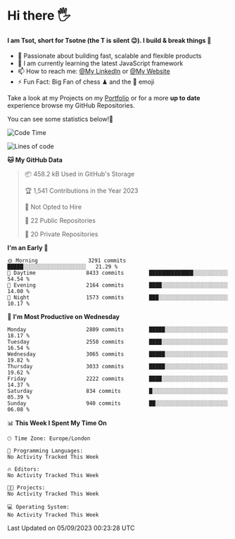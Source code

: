 # Hi there :raised_hand_with_fingers_splayed:
#### I am Tsot, short for Tsotne (the T is silent :wink:). I build & break things :space_invader:
- :telescope: Passionate about building fast, scalable and flexible products
- :seedling: I am currently learning the latest JavaScript framework 
- :mailbox: How to reach me: [@My LinkedIn](https://www.linkedin.com/in/tsotne-gvadzabia/) or [@My Website](https://tsotne.co.uk/contact)
- :zap: Fun Fact: Big Fan of chess ♟ and the 👾 emoji

Take a look at my Projects on my [Portfolio](https://tsotne.co.uk/) or for a more **up to date** experience browse my GitHub Repositories.

You can see some statistics below!:space_invader:
<!--START_SECTION:waka-->
![Code Time](http://img.shields.io/badge/Code%20Time-761%20hrs%202%20mins-blue)

![Lines of code](https://img.shields.io/badge/From%20Hello%20World%20I%27ve%20Written-7.1%20million%20lines%20of%20code-blue)

**🐱 My GitHub Data** 

> 📦 458.2 kB Used in GitHub's Storage 
 > 
> 🏆 1,541 Contributions in the Year 2023
 > 
> 🚫 Not Opted to Hire
 > 
> 📜 22 Public Repositories 
 > 
> 🔑 20 Private Repositories 
 > 
**I'm an Early 🐤** 

```text
🌞 Morning                3291 commits        █████░░░░░░░░░░░░░░░░░░░░   21.29 % 
🌆 Daytime                8433 commits        ██████████████░░░░░░░░░░░   54.54 % 
🌃 Evening                2164 commits        ████░░░░░░░░░░░░░░░░░░░░░   14.00 % 
🌙 Night                  1573 commits        ███░░░░░░░░░░░░░░░░░░░░░░   10.17 % 
```
📅 **I'm Most Productive on Wednesday** 

```text
Monday                   2809 commits        █████░░░░░░░░░░░░░░░░░░░░   18.17 % 
Tuesday                  2558 commits        ████░░░░░░░░░░░░░░░░░░░░░   16.54 % 
Wednesday                3065 commits        █████░░░░░░░░░░░░░░░░░░░░   19.82 % 
Thursday                 3033 commits        █████░░░░░░░░░░░░░░░░░░░░   19.62 % 
Friday                   2222 commits        ████░░░░░░░░░░░░░░░░░░░░░   14.37 % 
Saturday                 834 commits         █░░░░░░░░░░░░░░░░░░░░░░░░   05.39 % 
Sunday                   940 commits         ██░░░░░░░░░░░░░░░░░░░░░░░   06.08 % 
```


📊 **This Week I Spent My Time On** 

```text
🕑︎ Time Zone: Europe/London

💬 Programming Languages: 
No Activity Tracked This Week

🔥 Editors: 
No Activity Tracked This Week

🐱‍💻 Projects: 
No Activity Tracked This Week

💻 Operating System: 
No Activity Tracked This Week
```


 Last Updated on 05/09/2023 00:23:28 UTC
<!--END_SECTION:waka-->
